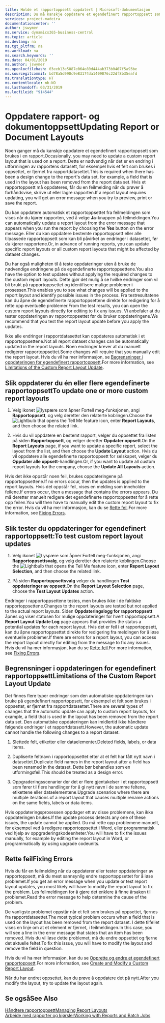 ```yaml
---
title: Holde et rapportoppsett oppdatert | Microsoft-dokumentasjon
description: Du må kanskje oppdatere et egendefinert rapportoppsett som brukes i en rapport. Dette er nødvendig når det er en endring i utformingen av rapportens datasett, for eksempel hvis et felt som brukes i oppsettet, er fjernet fra rapportdatasettet.
services: project-madeira
documentationcenter: ''
author: jswymer
ms.service: dynamics365-business-central
ms.topic: article
ms.devlang: na
ms.tgt_pltfrm: na
ms.workload: na
ms.search.keywords: ''
ms.date: 04/01/2019
ms.author: jswymer
ms.openlocfilehash: 03eeb13e5087e064e80d444ab373b0407f5a93be
ms.sourcegitcommit: bd78a5d990c9e83174da1409076c22df8b35eafd
ms.translationtype: HT
ms.contentlocale: nb-NO
ms.lasthandoff: 03/31/2019
ms.locfileid: "914544"
---
```

# <a name="updating-report-or-document-layouts"></a><span data-ttu-id="58bca-104">Oppdatere rapport- og dokumentoppsett</span><span class="sxs-lookup"><span data-stu-id="58bca-104">Updating Report or Document Layouts</span></span>
<span data-ttu-id="58bca-105">Noen ganger må du kanskje oppdatere et egendefinert rapportoppsett som brukes i en rapport.</span><span class="sxs-lookup"><span data-stu-id="58bca-105">Occasionally, you may need to update a custom report layout that is used on a report.</span></span> <span data-ttu-id="58bca-106">Dette er nødvendig når det er en endring i utformingen av rapportens datasett, for eksempel hvis et felt som brukes i oppsettet, er fjernet fra rapportdatasettet.</span><span class="sxs-lookup"><span data-stu-id="58bca-106">This is required when there has been a design change to the report's data set, for example, a field that is used in the layout has been removed from the report data set.</span></span> <span data-ttu-id="58bca-107">Hvis et rapportoppsett må oppdateres, får du en feilmelding når du prøver å forhåndsvise, skrive ut eller lagre rapporten.</span><span class="sxs-lookup"><span data-stu-id="58bca-107">If a report layout requires updating, you will get an error message when you try to preview, print or save the report.</span></span>  

<span data-ttu-id="58bca-108">Du kan oppdatere automatisk et rapportoppsettet fra feilmeldingen som vises når du kjører rapporten, ved å velge **Ja**-knappen på feilmeldingen.</span><span class="sxs-lookup"><span data-stu-id="58bca-108">You can automatically update a report layout from the error message that appears when you run the report by choosing the **Yes** button on the error message.</span></span> <span data-ttu-id="58bca-109">Eller du kan oppdatere bestemte rapportoppsett eller alle tilpassede rapportoppsett som kan bli påvirket av endringer i datasettet, før du kjører rapportene.</span><span class="sxs-lookup"><span data-stu-id="58bca-109">Or, in advance of running reports, you can update specific report layouts or all custom report layouts that might be affected by dataset changes.</span></span>  

<span data-ttu-id="58bca-110">Du har også muligheten til å teste oppdateringer uten å bruke de nødvendige endringene på de egendefinerte rapportoppsettene.</span><span class="sxs-lookup"><span data-stu-id="58bca-110">You also have the option to test updates without applying the required changes to the custom report layouts.</span></span> <span data-ttu-id="58bca-111">Dette gjør det mulig å se hvilke endringer som vil bli brukt på rapportoppsettet og identifisere mulige problemer i prosessen.</span><span class="sxs-lookup"><span data-stu-id="58bca-111">This enables you to see what changes will be applied to the report layout and identify possible issues in the process.</span></span> <span data-ttu-id="58bca-112">Fra testresultatene kan du åpne de egendefinerte rapportoppsettene direkte for redigering for å rette opp eventuelle problemer.</span><span class="sxs-lookup"><span data-stu-id="58bca-112">From the test results, you can open the custom report layouts directly for editing to fix any issues.</span></span> <span data-ttu-id="58bca-113">Vi anbefaler at du tester oppdateringen av rapportoppsettet før du bruker oppdateringene.</span><span class="sxs-lookup"><span data-stu-id="58bca-113">We recommend that you test the report layout update before you apply the updates.</span></span>  

<span data-ttu-id="58bca-114">Ikke alle endringer i rapportdatasettet kan oppdateres automatisk i et rapportoppsettene.</span><span class="sxs-lookup"><span data-stu-id="58bca-114">Not all report dataset changes can be automatically updated in the report layouts.</span></span> <span data-ttu-id="58bca-115">Noen endringer krever at du manuelt redigerer rapportoppsettet.</span><span class="sxs-lookup"><span data-stu-id="58bca-115">Some changes will require that you manually edit the report layout.</span></span> <span data-ttu-id="58bca-116">Hvis du vil ha mer informasjon, se [Begrensninger i oppdateringen for egendefinert rapportoppsett](ui-update-report-layouts.md#UpdateLimitations).</span><span class="sxs-lookup"><span data-stu-id="58bca-116">For more information, see [Limitations of the Custom Report Layout Update](ui-update-report-layouts.md#UpdateLimitations).</span></span>  

## <a name="to-update-one-or-more-custom-report-layouts"></a><span data-ttu-id="58bca-117">Slik oppdaterer du én eller flere egendefinerte rapportoppsett</span><span class="sxs-lookup"><span data-stu-id="58bca-117">To update one or more custom report layouts</span></span>  

1.  <span data-ttu-id="58bca-118">Velg ikonet ![lyspære som åpner Fortell meg-funksjonen](media/ui-search/search_small.png "Fortell hva du vil gjøre"), angi **Rapportoppsett**, og velg deretter den relaterte koblingen.</span><span class="sxs-lookup"><span data-stu-id="58bca-118">Choose the ![Lightbulb that opens the Tell Me feature](media/ui-search/search_small.png "Tell me what you want to do") icon, enter **Report Layouts**, and then choose the related link.</span></span>  

2.  <span data-ttu-id="58bca-119">Hvis du vil oppdatere en bestemt rapport, velger du oppsettet fra listen på siden **Rapportoppsett**, og velger deretter **Oppdater oppsett**.</span><span class="sxs-lookup"><span data-stu-id="58bca-119">On the **Report Layouts** page, if you want to update a specific report, select the layout from the list, and then choose the **Update Layout** action.</span></span> <span data-ttu-id="58bca-120">Hvis du vil oppdatere alle egendefinerte rapportoppsett for selskapet, velger du **Oppdater alle oppsett**-handlingen.</span><span class="sxs-lookup"><span data-stu-id="58bca-120">Or, if you want to update all custom report layouts for the company, choose the **Update All Layouts** action.</span></span>  

<span data-ttu-id="58bca-121">Hvis det ikke oppstår noen feil, brukes oppdateringene på rapportoppsettene.</span><span class="sxs-lookup"><span data-stu-id="58bca-121">If no errors occur, then the updates is applied to the report layouts.</span></span> <span data-ttu-id="58bca-122">Hvis det oppstår feil, vises en melding som inneholder feilene.</span><span class="sxs-lookup"><span data-stu-id="58bca-122">If errors occur, then a message that contains the errors appears.</span></span> <span data-ttu-id="58bca-123">Du må deretter manuelt redigere det egendefinerte rapportoppsettet for å rette opp feilen.</span><span class="sxs-lookup"><span data-stu-id="58bca-123">You will then have to manually edit the custom report layout to fix the error.</span></span> <span data-ttu-id="58bca-124">Hvis du vil ha mer informasjon, kan du se [Rette feil](ui-update-report-layouts.md#FixErrors).</span><span class="sxs-lookup"><span data-stu-id="58bca-124">For more information, see [Fixing Errors](ui-update-report-layouts.md#FixErrors).</span></span>  

## <a name="to-test-custom-report-layout-updates"></a><span data-ttu-id="58bca-125">Slik tester du oppdateringer for egendefinert rapportoppsett:</span><span class="sxs-lookup"><span data-stu-id="58bca-125">To test custom report layout updates</span></span>  

1.  <span data-ttu-id="58bca-126">Velg ikonet ![Lyspære som åpner Fortell meg-funksjonen](media/ui-search/search_small.png "Fortell hva du vil gjøre"), angi **Rapportoppsettsvalg**, og velg deretter den relaterte koblingen.</span><span class="sxs-lookup"><span data-stu-id="58bca-126">Choose the ![Lightbulb that opens the Tell Me feature](media/ui-search/search_small.png "Tell me what you want to do") icon, enter **Report Layout Selection**, and then choose the related link.</span></span>  

2.  <span data-ttu-id="58bca-127">På siden **Rapportoppsettsvalg** velger du handlingen **Test oppdateringer av oppsett**.</span><span class="sxs-lookup"><span data-stu-id="58bca-127">On the **Report Layout Selection** page, choose the **Test Layout Updates** action.</span></span>  

 <span data-ttu-id="58bca-128">Endringer i rapportoppsettene testes, men brukes ikke i de faktiske rapportoppsettene.</span><span class="sxs-lookup"><span data-stu-id="58bca-128">Changes to the report layouts are tested but not applied to the actual report layouts.</span></span> <span data-ttu-id="58bca-129">Siden **Oppdateringslogg for rapportoppsett** åpnes og viser statusen for mulige oppdateringer for hvert rapportoppsett.</span><span class="sxs-lookup"><span data-stu-id="58bca-129">A **Report Layout Update Log** page appears that provides the status a potential updates for each report layout.</span></span> <span data-ttu-id="58bca-130">Hvis det er feil i et rapportoppsett, kan du åpne rapportoppsettet direkte for redigering fra meldingen for å løse eventuelle problemer.</span><span class="sxs-lookup"><span data-stu-id="58bca-130">If there are errors for a report layout, you can access the report layout directly for editing from the message to fix any issues.</span></span> <span data-ttu-id="58bca-131">Hvis du vil ha mer informasjon, kan du se [Rette feil](ui-update-report-layouts.md#FixErrors).</span><span class="sxs-lookup"><span data-stu-id="58bca-131">For more information, see [Fixing Errors](ui-update-report-layouts.md#FixErrors).</span></span>  

##  <a name="UpdateLimitations"></a> <span data-ttu-id="58bca-132">Begrensninger i oppdateringen for egendefinert rapportoppsett</span><span class="sxs-lookup"><span data-stu-id="58bca-132">Limitations of the Custom Report Layout Update</span></span>  
 <span data-ttu-id="58bca-133">Det finnes flere typer endringer som den automatiske oppdateringen kan bruke på egendefinert rapportoppsett, for eksempel et felt som brukes i oppsettet, er fjernet fra rapportdatasettet.</span><span class="sxs-lookup"><span data-stu-id="58bca-133">There are several types of changes that the automatic update can apply to custom report layouts, for example, a field that is used in the layout has been removed from the report data set.</span></span> <span data-ttu-id="58bca-134">Den automatiske oppdateringen kan imidlertid ikke håndtere følgende endringer i et rapportdatasett.</span><span class="sxs-lookup"><span data-stu-id="58bca-134">However, the automatic update cannot handle the following changes to a report dataset.</span></span>  

1.  <span data-ttu-id="58bca-135">Slettede felt, etiketter eller dataelementer.</span><span class="sxs-lookup"><span data-stu-id="58bca-135">Deleted fields, labels, or data items.</span></span>  

2.  <span data-ttu-id="58bca-136">Dupliserte feltnavn i rapportoppsettet etter at et felt har fått nytt navn i datasettet.</span><span class="sxs-lookup"><span data-stu-id="58bca-136">Duplicate field names in the report layout after a field has been renamed in the dataset.</span></span> <span data-ttu-id="58bca-137">Dette bør behandles som en utformingsfeil.</span><span class="sxs-lookup"><span data-stu-id="58bca-137">This should be treated as a design error.</span></span>  

3.  <span data-ttu-id="58bca-138">Oppgraderingsscenarier der det er flere gjentakelser i et rapportoppsett som fører til flere handlinger for å gi nytt navn i de samme feltene, etikettene eller dataelementene.</span><span class="sxs-lookup"><span data-stu-id="58bca-138">Upgrade scenarios where there are multiple iterations of a report layout that causes multiple rename actions on the same fields, labels or data items.</span></span>  

 <span data-ttu-id="58bca-139">Hvis oppdateringsprosessen oppdager ett av disse problemene, kan ikke oppdateringen brukes.</span><span class="sxs-lookup"><span data-stu-id="58bca-139">If the update process detects any one of these issues, the update cannot be applied.</span></span> <span data-ttu-id="58bca-140">Du må rette opp problemene manuelt, for eksempel ved å redigere rapportoppsettet i Word, eller programmatisk ved hjelp av oppgraderingskodeenheter.</span><span class="sxs-lookup"><span data-stu-id="58bca-140">You will have to fix the issues manually, for example by editing the report layout in Word, or programmatically by using upgrade codeunits.</span></span>  

##  <a name="FixErrors"></a> <span data-ttu-id="58bca-141">Rette feil</span><span class="sxs-lookup"><span data-stu-id="58bca-141">Fixing Errors</span></span>  
 <span data-ttu-id="58bca-142">Hvis du får en feilmelding når du oppdaterer eller tester oppdateringer av rapportoppsett, må du mest sannsynlig endre rapportoppsettet for å løse problemet.</span><span class="sxs-lookup"><span data-stu-id="58bca-142">If you get an error message when you update or test report layout updates, you most likely will have to modify the report layout to fix the problem.</span></span> <span data-ttu-id="58bca-143">Les feilmeldingen for å gjøre det enklere å finne årsaken til problemet.</span><span class="sxs-lookup"><span data-stu-id="58bca-143">Read the error message to help determine the cause of the problem.</span></span>  

 <span data-ttu-id="58bca-144">De vanligste problemet oppstår når et felt som brukes på oppsettet, fjernes fra rapportdatasettet.</span><span class="sxs-lookup"><span data-stu-id="58bca-144">The most typical problem occurs when a field that is used on the layout has been removed from the report dataset.</span></span> <span data-ttu-id="58bca-145">I dette tilfellet vises en linje om at et element er fjernet, i feilmeldingen.</span><span class="sxs-lookup"><span data-stu-id="58bca-145">In this case, you will see a line in the error message that states that an item has been removed.</span></span> <span data-ttu-id="58bca-146">Hvis du vil løse dette problemet, må du endre oppsettet og fjerne det aktuelle feltet.</span><span class="sxs-lookup"><span data-stu-id="58bca-146">To fix this issue, you will have to modify the layout and remove the field in question.</span></span>  

 <span data-ttu-id="58bca-147">Hvis du vil ha mer informasjon, kan du se [Opprette og endre et egendefinert rapportoppsett](ui-how-create-custom-report-layout.md#ModifyCustomLayout).</span><span class="sxs-lookup"><span data-stu-id="58bca-147">For more information, see [Create and Modify a Custom Report Layout](ui-how-create-custom-report-layout.md#ModifyCustomLayout).</span></span>  

 <span data-ttu-id="58bca-148">Når du har endret oppsettet, kan du prøve å oppdatere det på nytt.</span><span class="sxs-lookup"><span data-stu-id="58bca-148">After you modify the layout, try to update the layout again.</span></span>  

## <a name="see-also"></a><span data-ttu-id="58bca-149">Se også</span><span class="sxs-lookup"><span data-stu-id="58bca-149">See Also</span></span>  
 [<span data-ttu-id="58bca-150">Håndtere rapportoppsett</span><span class="sxs-lookup"><span data-stu-id="58bca-150">Managing Report Layouts</span></span>](ui-manage-report-layouts.md)  
 [<span data-ttu-id="58bca-151">Arbeide med rapporter og kjørsler</span><span class="sxs-lookup"><span data-stu-id="58bca-151">Working with Reports and Batch Jobs</span></span>](ui-work-report.md)  
